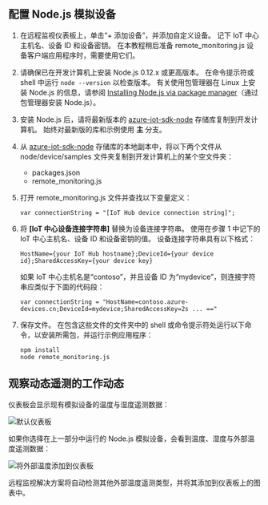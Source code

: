 ## <a name="configure-the-nodejs-simulated-device"></a>配置 Node.js 模拟设备
1. 在远程监视仪表板上，单击“+ 添加设备”，并添加自定义设备。 记下 IoT 中心主机名、设备 ID 和设备密钥。 在本教程稍后准备 remote_monitoring.js 设备客户端应用程序时，需要使用它们。
2. 请确保已在开发计算机上安装 Node.js 0.12.x 或更高版本。 在命令提示符或 shell 中运行 `node --version` 以检查版本。 有关使用包管理器在 Linux 上安装 Node.js 的信息，请参阅 [Installing Node.js via package manager][node-linux]（通过包管理器安装 Node.js）。
3. 安装 Node.js 后，请将最新版本的 [azure-iot-sdk-node][lnk-github-repo] 存储库复制到开发计算机。 始终对最新版的库和示例使用 **主** 分支。
4. 从 [azure-iot-sdk-node][lnk-github-repo] 存储库的本地副本中，将以下两个文件从 node/device/samples 文件夹复制到开发计算机上的某个空文件夹：
   
   * packages.json
   * remote_monitoring.js
5. 打开 remote_monitoring.js 文件并查找以下变量定义：
   
    ```
    var connectionString = "[IoT Hub device connection string]";
    ```
6. 将 **[IoT 中心设备连接字符串]** 替换为设备连接字符串。 使用在步骤 1 中记下的 IoT 中心主机名、设备 ID 和设备密钥的值。 设备连接字符串具有以下格式：
   
    ```
    HostName={your IoT Hub hostname};DeviceId={your device id};SharedAccessKey={your device key}
    ```
   
    如果 IoT 中心主机名是“contoso”，并且设备 ID 为“mydevice”，则连接字符串应类似于下面的代码段：
   
    ```
    var connectionString = "HostName=contoso.azure-devices.cn;DeviceId=mydevice;SharedAccessKey=2s ... =="
    ```
7. 保存文件。 在包含这些文件的文件夹中的 shell 或命令提示符处运行以下命令，以安装所需包，并运行示例应用程序：
   
    ```
    npm install
    node remote_monitoring.js
    ```

## <a name="observe-dynamic-telemetry-in-action"></a>观察动态遥测的工作动态
仪表板会显示现有模拟设备的温度与湿度遥测数据：

![默认仪表板][image1]

如果你选择在上一部分中运行的 Node.js 模拟设备，会看到温度、湿度与外部温度遥测数据：

![将外部温度添加到仪表板][image2]

远程监视解决方案将自动检测其他外部温度遥测类型，并将其添加到仪表板上的图表中。

[node-linux]: https://github.com/nodejs/node-v0.x-archive/wiki/Installing-Node.js-via-package-manager
[lnk-github-repo]: https://github.com/Azure/azure-iot-sdk-node
[image1]: media/iot-suite-v1-send-external-temperature/image1.png
[image2]: media/iot-suite-v1-send-external-temperature/image2.png